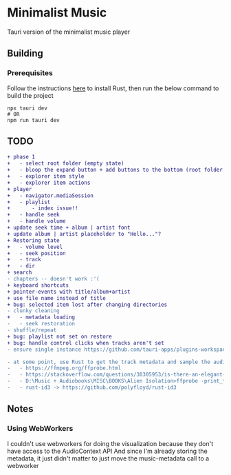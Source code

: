 # Minimalist Music
Tauri version of the minimalist music player

## Building
### Prerequisites
Follow the instructions [here](https://tauri.app/v1/guides/getting-started/prerequisites) to install Rust, then run the below command to build the project
```
npx tauri dev
# OR
npm run tauri dev
```

## TODO
```diff
+ phase 1
+ 	- select root folder (empty state)
+ 	- bloop the expand button + add buttons to the bottom (root folder + search + collapse)...with bloop animation as well
+ 	- explorer item style
+ 	- explorer item actions
+ player
+ 	- navigator.mediaSession
+ 	- playlist
+ 		- index issue!!
+ 	- handle seek
+ 	- handle volume
+ update seek time + album | artist font
+ update album | artist placeholder to "Hello..."?
+ Restoring state
+ 	- volume level
+ 	- seek position
+ 	- track
+	- dir
+ search
- chapters -- doesn't work :'(
+ keyboard shortcuts
+ pointer-events with title/album+artist
+ use file name instead of title
+ bug: selected item lost after changing directories
- clunky cleaning
+	- metadata loading
- 	- seek restoration
- shuffle/repeat
+ bug: playlist not set on restore
+ bug: handle control clicks when tracks aren't set
- ensure single instance https://github.com/tauri-apps/plugins-workspace/tree/v1/plugins/single-instance

- at some point, use Rust to get the track metadata and sample the audio to fix the perf issues
- 	- https://ffmpeg.org/ffprobe.html
- 	- https://stackoverflow.com/questions/30305953/is-there-an-elegant-way-to-split-a-file-by-chapter-using-ffmpeg
-	- D:\Music + Audiobooks\MISC\BOOKS\Alien Isolation>ffprobe -print_format json -show_chapters "Alien [Isolation].m4b"
- 	- rust-id3 -> https://github.com/polyfloyd/rust-id3
```
## Notes
### Using WebWorkers
I couldn't use webworkers for doing the visualization because they don't have access to the AudioContext API
And since I'm already storing the metadata, it just didn't matter to just move the music-metadata call to a webworker
